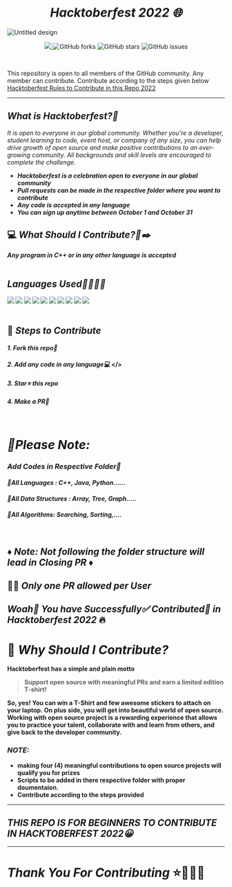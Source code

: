 _<h1 align="center"> Hacktoberfest 2022 🌐</h1>_
![Untitled design](https://user-images.githubusercontent.com/69143883/194773259-a00a6520-bd7f-4064-a93f-5cd1d77246e7.png)

<p align="center">
   <a href="https://hacktoberfest.digitalocean.com/">
            <img src="https://img.shields.io/badge/Hacktoberfest%202022-Win%20a%20T--Shirt%20OR%20Plant%20a%20Tree-critical"></img>
</a>
   <img alt="GitHub forks" src="https://img.shields.io/github/forks/anupam-kumar-krishnan/Competitive---Programming-DSA-450"></a>
   <img alt="GitHub stars" src="https://img.shields.io/github/stars/anupam-kumar-krishnan/Competitive---Programming-DSA-450"></a>
   <img alt="GitHub issues" src="https://img.shields.io/github/issues/anupam-kumar-krishnan/Competitive---Programming-DSA-450"></a>

</p>
<br>

This repository is open to all members of the GitHub community. Any member can contribute. Contribute according to the steps given below
[Hacktoberfest Rules to Contribute in this Repo 2022](https://github.com/anupam-kumar-krishnan/Competitive---Programming-DSA-450/issues/18)

***

## _What is Hacktoberfest?🚀_

_It is open to everyone in our global community. Whether you’re a developer, student learning to code, event host, or company of any size, you can help drive growth of open source and make positive contributions to an ever-growing community. All backgrounds and skill levels are encouraged to complete the challenge._
<b>
- _Hacktoberfest is a celebration open to everyone in our global community_
- _Pull requests can be made in the respective folder where you want to contribute_
- _Any code is accepted in any language_
- _You can sign up anytime between October 1 and October 31_
<b>

  
## 💻 _What Should I Contribute?🤔✒️_
<strong>_Any program in C++ or in any other language is accepted_</strong>
<br><br>
## _Languages Used📕📗📘📙_
<img src="https://img.shields.io/badge/C-purple?style=for-the-badge&logo=c%2B%2B&logoColor=white">&nbsp;<img src="https://img.shields.io/badge/C%2B%2B-purple?style=for-the-badge&logo=c%2B%2B&logoColor=white">&nbsp;<img src="https://img.shields.io/badge/Csharp-purple?style=for-the-badge&logo=csharp&logoColor=white">&nbsp;<img src="https://img.shields.io/badge/python-purple?style=for-the-badge&logo=python&logoColor=white">&nbsp;<img src="https://img.shields.io/badge/Java-purple?style=for-the-badge&logo=c%2B%2B&logoColor=white">&nbsp;<img src="https://img.shields.io/badge/Golang-purple?style=for-the-badge&logo=Go&logoColor=white">&nbsp;<img src="https://img.shields.io/badge/Ruby-purple?style=for-the-badge&logo=Ruby&logoColor=white">&nbsp;<img src="https://img.shields.io/badge/Javascript-purple?style=for-the-badge&logo=Javascript&logoColor=white">&nbsp;<img src="https://img.shields.io/badge/Php-purple?style=for-the-badge&logo=Php&logoColor=white">&nbsp;<img src="https://img.shields.io/badge/Shell-purple?style=for-the-badge&logo=Shell&logoColor=white">
<br><br>
## 🚀 _Steps to Contribute_

#### <b>_1. Fork this repo🍴_</b>
#### <b>_2. Add any code in any language💻_ </><b>
#### <b>_3. Star⭐ this repo_</b>
#### <b>_4. Make a PR🔁_</b>
<br>

# _📌Please Note:_
### _Add Codes in Respective Folder📁_
#### _📁All Languages : C++, Java, Python......_<br>
#### _📁All Data Structures : Array, Tree, Graph....._<br>
#### _📁All Algorithms: Searching, Sorting,...._<br>
<br>

## ♦️ _Note: Not following the folder structure will lead in Closing PR_ ♦️<br>
## 📌📌 _Only one PR allowed per User_
## _Woah🎊 You have Successfully✅ Contributed🎇 in Hacktoberfest 2022_ 🔥

# 👕 _Why Should I Contribute?_
Hacktoberfest has a simple and plain motto
> Support open source with meaningful PRs and earn a limited edition T-shirt!

So, yes! You can win a T-Shirt and few awesome stickers to attach on your laptop. On plus side, you will get into beautiful world of open source.<br>
Working with open source project is a rewarding experience that allows you to practice your talent, collaborate with and learn from others, and give back to the developer community. 

### _NOTE:_
* making four (4) meaningful contributions to open source projects will qualify you for prizes
* Scripts to be added in there respective folder with proper doumentaion.
* Contribute according to the steps provided
***
## _THIS REPO IS FOR BEGINNERS TO CONTRIBUTE IN HACKTOBERFEST 2022😀_
***
# _Thank You For Contributing_ ⭐🚀✨🌠
   
